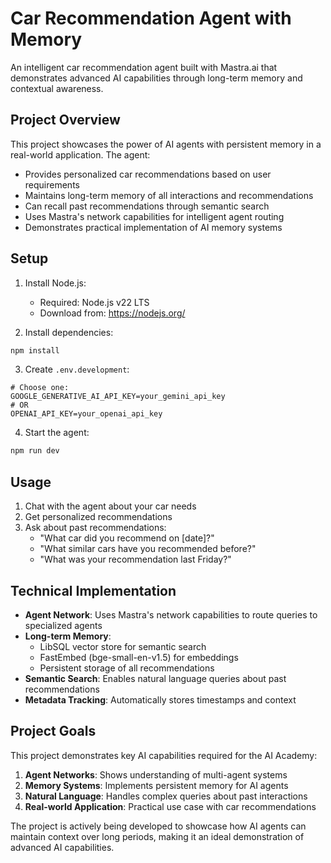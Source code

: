 # Car Recommendation Agent with Memory

An intelligent car recommendation agent built with Mastra.ai that demonstrates
advanced AI capabilities through long-term memory and contextual awareness.

## Project Overview

This project showcases the power of AI agents with persistent memory in a
real-world application. The agent:

- Provides personalized car recommendations based on user requirements
- Maintains long-term memory of all interactions and recommendations
- Can recall past recommendations through semantic search
- Uses Mastra's network capabilities for intelligent agent routing
- Demonstrates practical implementation of AI memory systems

## Setup

1. Install Node.js:
   - Required: Node.js v22 LTS
   - Download from: https://nodejs.org/

2. Install dependencies:

```bash
npm install
```

3. Create `.env.development`:

```env
# Choose one:
GOOGLE_GENERATIVE_AI_API_KEY=your_gemini_api_key
# OR
OPENAI_API_KEY=your_openai_api_key
```

4. Start the agent:

```bash
npm run dev
```

## Usage

1. Chat with the agent about your car needs
2. Get personalized recommendations
3. Ask about past recommendations:
   - "What car did you recommend on [date]?"
   - "What similar cars have you recommended before?"
   - "What was your recommendation last Friday?"

## Technical Implementation

- **Agent Network**: Uses Mastra's network capabilities to route queries to
  specialized agents
- **Long-term Memory**:
  - LibSQL vector store for semantic search
  - FastEmbed (bge-small-en-v1.5) for embeddings
  - Persistent storage of all recommendations
- **Semantic Search**: Enables natural language queries about past
  recommendations
- **Metadata Tracking**: Automatically stores timestamps and context

## Project Goals

This project demonstrates key AI capabilities required for the AI Academy:

1. **Agent Networks**: Shows understanding of multi-agent systems
2. **Memory Systems**: Implements persistent memory for AI agents
3. **Natural Language**: Handles complex queries about past interactions
4. **Real-world Application**: Practical use case with car recommendations

The project is actively being developed to showcase how AI agents can maintain
context over long periods, making it an ideal demonstration of advanced AI
capabilities.

